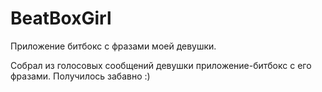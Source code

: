 # BeatBoxGirl
Приложение битбокс с фразами моей девушки.

Собрал из голосовых сообщений девушки приложение-битбокс с его фразами. Получилось забавно :)
